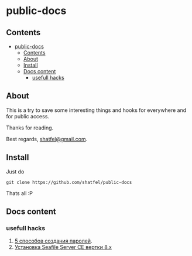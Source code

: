 # public-docs

## Contents

- [public-docs](#public-docs)
  - [Contents](#contents)
  - [About](#about)
  - [Install](#install)
  - [Docs content](#docs-content)
    - [usefull hacks](#usefull-hacks)

## About

This is a try to save some interesting things and hooks for everywhere and for public access.

Thanks for reading.

Best regards, shatfel@gmail.com.

## Install

Just do

```
git clone https://github.com/shatfel/public-docs
```

Thats all :P

## Docs content

### usefull hacks

1. [5 способов создания паролей](/docs/tools-and-hacks/5-ways-to-generate-passwords.md#contents).
2. [Установка Seafile Server CE вертки 8.x](/docs/tools-and-hacks/seafile-server-8x-install.md)